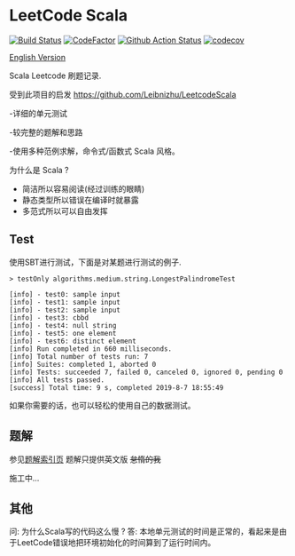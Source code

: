 # LeetCode Scala
[![Build Status](https://travis-ci.com/counter2015/LeetCodeScala.svg?branch=master)](https://travis-ci.com/counter2015/LeetCodeScala)
[![CodeFactor](https://www.codefactor.io/repository/github/counter2015/leetcodescala/badge)](https://www.codefactor.io/repository/github/counter2015/leetcodescala)
[![Github Action Status](https://img.shields.io/github/workflow/status/counter2015/LeetcodeScala/Scala%20CI?color=green&label=actions&logo=github&logoColor=orange
)](https://img.shields.io/github/workflow/status/counter2015/LeetcodeScala/Scala%20CI?color=green&label=actions&logo=github&logoColor=orange
)
[![codecov](https://codecov.io/gh/counter2015/LeetCodeScala/branch/master/graph/badge.svg)](https://codecov.io/gh/counter2015/LeetCodeScala)

[English Version](./README.md)

Scala Leetcode 刷题记录.

受到此项目的启发 https://github.com/Leibnizhu/LeetcodeScala

-详细的单元测试

-较完整的题解和思路

-使用多种范例求解，命令式/函数式 Scala 风格。

为什么是 Scala ?
- 简洁所以容易阅读(经过训练的眼睛)
- 静态类型所以错误在编译时就暴露
- 多范式所以可以自由发挥

## Test
使用SBT进行测试，下面是对某题进行测试的例子.
```sbtshell
> testOnly algorithms.medium.string.LongestPalindromeTest

[info] - test0: sample input
[info] - test1: sample input
[info] - test2: sample input
[info] - test3: cbbd
[info] - test4: null string
[info] - test5: one element
[info] - test6: distinct element
[info] Run completed in 660 milliseconds.
[info] Total number of tests run: 7
[info] Suites: completed 1, aborted 0
[info] Tests: succeeded 7, failed 0, canceled 0, ignored 0, pending 0
[info] All tests passed.
[success] Total time: 9 s, completed 2019-8-7 18:55:49

```

如果你需要的话，也可以轻松的使用自己的数据测试。

## 题解
参见[题解索引页](https://github.com/counter2015/LeetCodeScala/blob/master/solutions/README.md) 题解只提供英文版 <del>怠惰的我</del>

施工中...

## 其他

问: 为什么Scala写的代码这么慢 ?
答: 本地单元测试的时间是正常的，看起来是由于LeetCode错误地把环境初始化的时间算到了运行时间内。